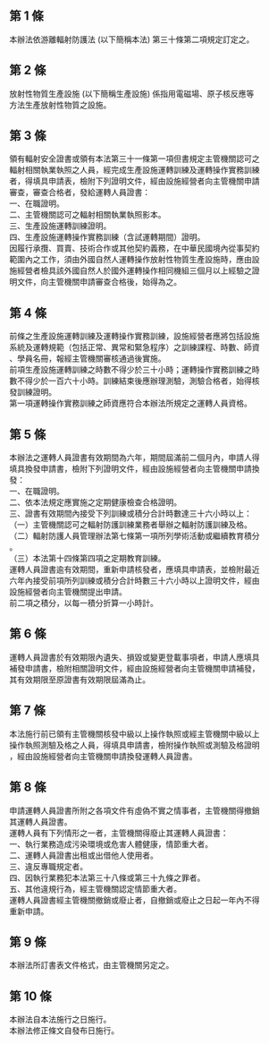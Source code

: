 第 1 條
-------
本辦法依游離輻射防護法 (以下簡稱本法) 第三十條第二項規定訂定之。

第 2 條
-------
放射性物質生產設施 (以下簡稱生產設施) 係指用電磁場、原子核反應等  
方法生產放射性物質之設施。

第 3 條
-------
領有輻射安全證書或領有本法第三十一條第一項但書規定主管機關認可之  
輻射相關執業執照之人員，經完成生產設施運轉訓練及運轉操作實務訓練  
者，得填具申請表，檢附下列證明文件，經由設施經營者向主管機關申請  
審查，審查合格者，發給運轉人員證書：  
一、在職證明。  
二、主管機關認可之輻射相關執業執照影本。  
三、生產設施運轉訓練證明。  
四、生產設施運轉操作實務訓練（含試運轉期間）證明。  
因履行承攬、買賣、技術合作或其他契約義務，在中華民國境內從事契約  
範圍內之工作，須由外國自然人運轉操作放射性物質生產設施時，應由設  
施經營者檢具該外國自然人於國外運轉操作相同機組三個月以上經驗之證  
明文件，向主管機關申請審查合格後，始得為之。

第 4 條
-------
前條之生產設施運轉訓練及運轉操作實務訓練，設施經營者應將包括設施  
系統及運轉規範（包括正常、異常和緊急程序）之訓練課程、時數、師資  
、學員名冊，報經主管機關審核通過後實施。  
前項生產設施運轉訓練之時數不得少於三十小時；運轉操作實務訓練之時  
數不得少於一百六十小時。訓練結束後應辦理測驗，測驗合格者，始得核  
發訓練證明。  
第一項運轉操作實務訓練之師資應符合本辦法所規定之運轉人員資格。

第 5 條
-------
本辦法之運轉人員證書有效期間為六年，期間屆滿前二個月內，申請人得  
填具換發申請書，檢附下列證明文件，經由設施經營者向主管機關申請換  
發：  
一、在職證明。  
二、依本法規定應實施之定期健康檢查合格證明。  
三、證書有效期間內接受下列訓練或積分合計時數達三十六小時以上：  
（一）主管機關認可之輻射防護訓練業務者舉辦之輻射防護訓練及格。  
（二）輻射防護人員管理辦法第七條第一項所列學術活動或繼續教育積分  
      。  
（三）本法第十四條第四項之定期教育訓練。  
運轉人員證書逾有效期間，重新申請核發者，應填具申請表，並檢附最近  
六年內接受前項所列訓練或積分合計時數三十六小時以上證明文件，經由  
設施經營者向主管機關提出申請。  
前二項之積分，以每一積分折算一小時計。

第 6 條
-------
運轉人員證書於有效期限內遺失、損毀或變更登載事項者，申請人應填具  
補發申請書，檢附相關證明文件，經由設施經營者向主管機關申請補發，  
其有效期限至原證書有效期限屆滿為止。

第 7 條
-------
本法施行前已領有主管機關核發中級以上操作執照或經主管機關中級以上  
操作執照測驗及格之人員，得填具申請書，檢附操作執照或測驗及格證明  
，經由設施經營者向主管機關申請換發運轉人員證書。

第 8 條
-------
申請運轉人員證書所附之各項文件有虛偽不實之情事者，主管機關得撤銷  
其運轉人員證書。  
運轉人員有下列情形之一者，主管機關得廢止其運轉人員證書：  
一、執行業務造成污染環境或危害人體健康，情節重大者。  
二、運轉人員證書出租或出借他人使用者。  
三、違反專職規定者。  
四、因執行業務犯本法第三十八條或第三十九條之罪者。  
五、其他違規行為，經主管機關認定情節重大者。  
運轉人員證書經主管機關撤銷或廢止者，自撤銷或廢止之日起一年內不得  
重新申請。

第 9 條
-------
本辦法所訂書表文件格式，由主管機關另定之。

第 10 條
--------
本辦法自本法施行之日施行。  
本辦法修正條文自發布日施行。

